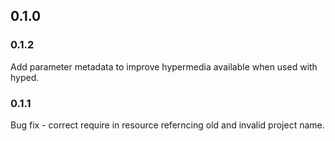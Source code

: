 ## 0.1.0

### 0.1.2
Add parameter metadata to improve hypermedia available when used with hyped.

### 0.1.1
Bug fix - correct require in resource referncing old and invalid project name.